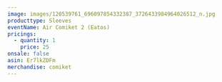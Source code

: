 ```yaml
---
image: images/120539761_696097854332387_3726433984964026512_n.jpg
producttype: Sleeves
eventName: Air Comiket 2 (Eatos)
pricings:
  - quantity: 1
    price: 25
onsale: false
asin: Er7lkZDFm
merchandise: comiket
---
```

